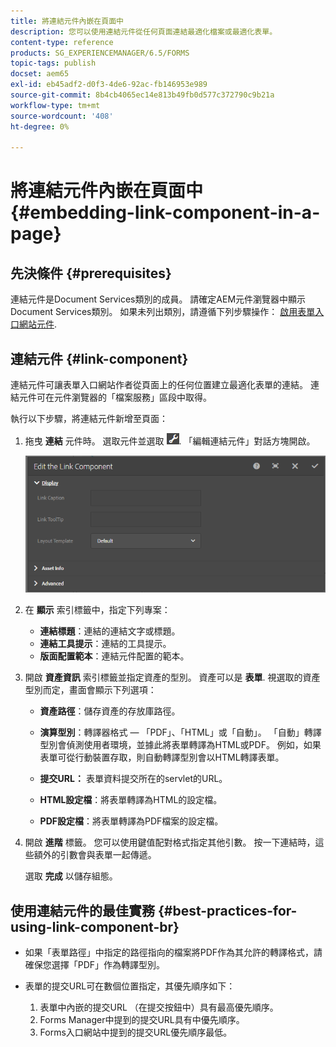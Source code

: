 ```yaml
---
title: 將連結元件內嵌在頁面中
description: 您可以使用連結元件從任何頁面連結最適化檔案或最適化表單。
content-type: reference
products: SG_EXPERIENCEMANAGER/6.5/FORMS
topic-tags: publish
docset: aem65
exl-id: eb45adf2-d0f3-4de6-92ac-fb146953e989
source-git-commit: 8b4cb4065ec14e813b49fb0d577c372790c9b21a
workflow-type: tm+mt
source-wordcount: '408'
ht-degree: 0%

---
```


# 將連結元件內嵌在頁面中{#embedding-link-component-in-a-page}

## 先決條件 {#prerequisites}

連結元件是Document Services類別的成員。 請確定AEM元件瀏覽器中顯示Document Services類別。 如果未列出類別，請遵循下列步驟操作： [啟用表單入口網站元件](/help/forms/using/enabling-forms-portal-components.md).

## 連結元件 {#link-component}

連結元件可讓表單入口網站作者從頁面上的任何位置建立最適化表單的連結。 連結元件可在元件瀏覽器的「檔案服務」區段中取得。

執行以下步驟，將連結元件新增至頁面：

1. 拖曳 **連結** 元件時。 選取元件並選取 ![cmppr](assets/cmppr.png). 「編輯連結元件」對話方塊開啟。

   ![edit-link-component](assets/edit-link-component.png)

1. 在 **顯示** 索引標籤中，指定下列專案：

   * **連結標題**：連結的連結文字或標題。
   * **連結工具提示**：連結的工具提示。
   * **版面配置範本**：連結元件配置的範本。

1. 開啟 **資產資訊** 索引標籤並指定資產的型別。 資產可以是 **表單**. 視選取的資產型別而定，畫面會顯示下列選項：

   * **資產路徑**：儲存資產的存放庫路徑。

   * **演算型別**：轉譯器格式 — 「PDF」、「HTML」或「自動」。 「自動」轉譯型別會偵測使用者環境，並據此將表單轉譯為HTML或PDF。 例如，如果表單可從行動裝置存取，則自動轉譯型別會以HTML轉譯表單。
   * **提交URL：**  表單資料提交所在的servlet的URL。
   * **HTML設定檔**：將表單轉譯為HTML的設定檔。
   * **PDF設定檔**：將表單轉譯為PDF檔案的設定檔。

1. 開啟 **進階** 標籤。 您可以使用鍵值配對格式指定其他引數。 按一下連結時，這些額外的引數會與表單一起傳遞。

   選取 **完成** 以儲存組態。

## 使用連結元件的最佳實務 {#best-practices-for-using-link-component-br}

* 如果「表單路徑」中指定的路徑指向的檔案將PDF作為其允許的轉譯格式，請確保您選擇「PDF」作為轉譯型別。
* 表單的提交URL可在數個位置指定，其優先順序如下：

   1. 表單中內嵌的提交URL （在提交按鈕中）具有最高優先順序。
   1. Forms Manager中提到的提交URL具有中優先順序。
   1. Forms入口網站中提到的提交URL優先順序最低。
